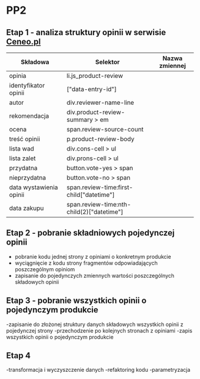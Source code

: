 # PP2
## Etap 1 - analiza struktury opinii w serwisie [Ceneo.pl](https://www.ceneo.pl/)
|Składowa                |Selektor                                 |Nazwa zmiennej|
|------------------------|-----------------------------------------|--------------|
|opinia                  |li.js_product-review                     |              |
|identyfikator opinii    |["data-entry-id"]                        |              |
|autor                   |div.reviewer-name-line                   |              |
|rekomendacja            |div.product-review-summary > em          |              |
|ocena                   |span.review-source-count                 |              |
|treść opinii            |p.product-review-body                    |              |
|lista wad               |div.cons-cell > ul                       |              |
|lista zalet             |div.prons-cell > ul                      |              |
|przydatna               |button.vote-yes > span                   |              |
|nieprzydatna            |button.vote-no > span                    |              |
|data wystawienia opinii |span.review-time:first-child["datetime"] |              |
|data zakupu             |span.review-time:nth-child(2)["datetime"]|              |

## Etap 2 - pobranie składniowych pojedynczej opinii
- pobranie kodu jednej strony z opiniami o konkretnym produkcie
- wyciągnięcie z kodu strony fragmentów odpowiadających poszczególnym opiniom
- zapisanie do pojedynczych zmiennych wartości poszczególnych składowych opinii
## Etap 3 - pobranie wszystkich opinii o pojedynczym produkcie
-zapisanie do złożonej struktury danych składowych wszystkich opinii z pojedynczej strony
-przechodzenie po kolejnych stronach z opiniami
-zapis wszystkich opinii o pojedynczym produkcie
## Etap 4
-transformacja i wyczyszczenie danych
-refaktoring kodu
-parametryzacja
